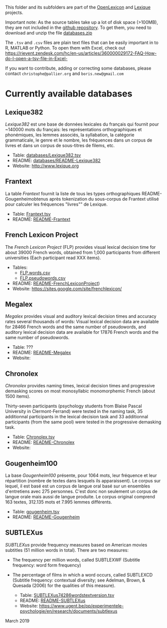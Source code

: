 This folder and its subfolders are part of the [OpenLexicon](http://chrplr.github.io/openlexicon) and [Lexique](http://www.lexique.org) projects.

Important note: As the source tables take up a lot of disk space (>100MB), they are not included in the [github repository](https://github.com/chrplr/openlexicon). To get them, you need to download and unzip the file [databases.zip](http://lexique.org/databases.zip) 

The `.tsv` and `.csv` files are plain text files that can be easily important in to R, MATLAB or Python. To open them with Excel, check out <https://rievent.zendesk.com/hc/en-us/articles/360000029172-FAQ-How-do-I-open-a-tsv-file-in-Excel->

If you want to contribute, adding or correcting some databases, please contact `christophe@pallier.org` and `boris.new@gmail.com`

# Currently available databases #

## Lexique382 ##

_Lexique382_ est une base de données lexicales du français qui fournit pour ~140000 mots du français: les représentations orthographiques et phonémiques, les lemmes associés, la syllabation, la catégorie grammaticale, le genre et le nombre, les fréquences dans un corpus de livres et dans un corpus de sous-titres de filems, etc. 

 - Table: [databases/Lexique382.tsv](databases/Lexique382/Lexique382.tsv)
 - README: [databases/README-Lexique382](databases/Lexique382/README-Lexique.md) 
 - Website: <http://www.lexique.org>


## Frantext ##

La table _Frantext_ fournit la liste de tous les types orthographiques README-Gougenheimobtenus après tokenization du sous-corpus de Frantext utilisé pour calculer les fréquences "livres"" de Lexique. 

 - Table: [Frantext.tsv](databases/Frantext/Frantext.tsv)
 - README: [README-Frantext](databases/Frantext/README-Frantext.md)


## French Lexicon Project ##

The _French Lexicon Project_ (FLP) provides visual lexical decision time for about 39000 French words, obtained from 1,000 participants from different universities (Each participant read XXX items).

 - Tables:  
      * [FLP.words.csv](databases/FrenchLexiconProject/FLP.words.csv)  
      * [FLP.pseudowords.csv](databases/FrenchLexiconProject/FLP.pseudowords.csv)
 - README: [README-FrenchLexiconProject](databases/FrenchLexiconProject/README-FrenchLexiconProject.md))
 - Website: <https://sites.google.com/site/frenchlexicon/>


## Megalex ##

_Megalex_ provides visual and auditory lexical decision times and accuracy rates several thousands of words: Visual lexical decision data are available for 28466 French words and the same number of pseudowords, and auditory lexical decision data are available for 17876 French words and the same number of pseudowords. 

   - Table: ???
   - README: [README-Megalex](databases/Megalex/README-Megalex.md)
   - Website:

## Chronolex ##

_Chronolex_ provides naming times, lexical decision times and progressive demasking scores on most monosyllabic monomorphemic French (about 1500 items).

Thirty-seven participants (psychology students from Blaise Pascal University in Clermont-Ferrand) were tested in the naming task, 35 additionnal participants in the lexical decision task and 33 additionnal participants (from the same pool) were tested in the progressive demasking task.

   - Table: [Chronolex.tsv](databases/Chronolex/Chronolex.tsv)
   - README: [README-Chronolex](databases/Chronolex/README-Chronolex.md)
   - Website:

## Gougenheim100 ##

La base _Gougenheim100_ présente, pour 1064 mots, leur fréquence et leur répartition (nombre de textes dans lesquels ils apparaissent). Le corpus sur lequel, il est basé est un corpus de langue oral basé sur un ensembles d'entretiens avec 275 personnes. C'est donc non seulement un corpus de langue orale mais aussi de langue produite. Le corpus original comprend 163 textes, 312.135 mots et 7.995 lemmes différents. 

   - Table: [gougenheim.tsv](databases/Gougenheim100/gougenheim.tsv)
   - README: [README-Gougenheim](databases/Gougenheim100/README-Gougenheim.md)


## SUBTLEXus ##

_SUBTLEXus_ provide frequency measures based on American movies subtitles (51 million words in total). There are two measures:

- The frequency per million words, called SUBTLEXWF (Subtitle frequency: word form frequency)
- The percentage of films in which a word occurs, called SUBTLEXCD (Subtitle frequency: contextual diversity; see Adelman, Brown, & Quesada (2006) for the qualities of this measure).

   - Table: [SUBTLEXus74286wordstextversion.tsv](databases/SUBTLEXus/SUBTLEXus74286wordstextversion.tsv)
   - README: [README-SUBTLEXus](databases/SUBTLEXus/README-SUBTLEXus.md)
   - Website: <https://www.ugent.be/pp/experimentele-psychologie/en/research/documents/subtlexus>


March 2019
